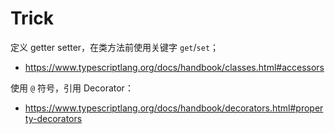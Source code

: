 # Trick

定义 getter setter，在类方法前使用关键字 `get`/`set`；

- https://www.typescriptlang.org/docs/handbook/classes.html#accessors

使用 `@` 符号，引用 Decorator：

- https://www.typescriptlang.org/docs/handbook/decorators.html#property-decorators

